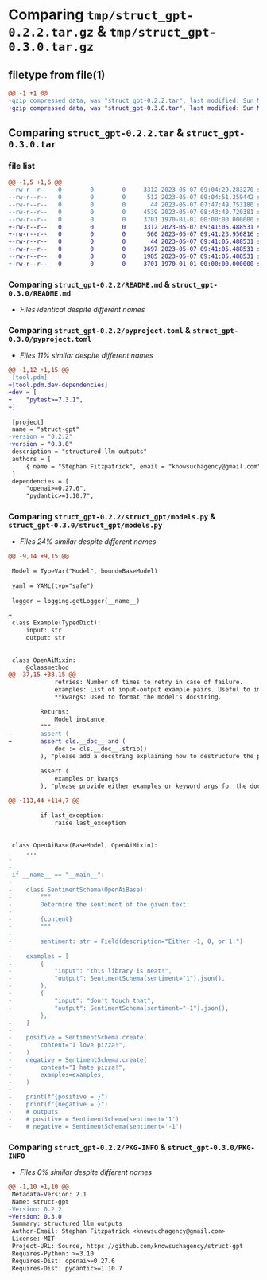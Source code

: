 # Comparing `tmp/struct_gpt-0.2.2.tar.gz` & `tmp/struct_gpt-0.3.0.tar.gz`

## filetype from file(1)

```diff
@@ -1 +1 @@
-gzip compressed data, was "struct_gpt-0.2.2.tar", last modified: Sun May  7 09:04:51 2023, max compression
+gzip compressed data, was "struct_gpt-0.3.0.tar", last modified: Sun May  7 09:41:23 2023, max compression
```

## Comparing `struct_gpt-0.2.2.tar` & `struct_gpt-0.3.0.tar`

### file list

```diff
@@ -1,5 +1,6 @@
--rw-r--r--   0        0        0     3312 2023-05-07 09:04:29.283270 struct_gpt-0.2.2/README.md
--rw-r--r--   0        0        0      512 2023-05-07 09:04:51.259442 struct_gpt-0.2.2/pyproject.toml
--rw-r--r--   0        0        0       44 2023-05-07 07:47:49.753180 struct_gpt-0.2.2/struct_gpt/__init__.py
--rw-r--r--   0        0        0     4539 2023-05-07 08:43:40.720381 struct_gpt-0.2.2/struct_gpt/models.py
--rw-r--r--   0        0        0     3701 1970-01-01 00:00:00.000000 struct_gpt-0.2.2/PKG-INFO
+-rw-r--r--   0        0        0     3312 2023-05-07 09:41:05.488531 struct_gpt-0.3.0/README.md
+-rw-r--r--   0        0        0      560 2023-05-07 09:41:23.956816 struct_gpt-0.3.0/pyproject.toml
+-rw-r--r--   0        0        0       44 2023-05-07 09:41:05.488531 struct_gpt-0.3.0/struct_gpt/__init__.py
+-rw-r--r--   0        0        0     3697 2023-05-07 09:41:05.488531 struct_gpt-0.3.0/struct_gpt/models.py
+-rw-r--r--   0        0        0     1985 2023-05-07 09:41:05.488531 struct_gpt-0.3.0/tests/test_models.py
+-rw-r--r--   0        0        0     3701 1970-01-01 00:00:00.000000 struct_gpt-0.3.0/PKG-INFO
```

### Comparing `struct_gpt-0.2.2/README.md` & `struct_gpt-0.3.0/README.md`

 * *Files identical despite different names*

### Comparing `struct_gpt-0.2.2/pyproject.toml` & `struct_gpt-0.3.0/pyproject.toml`

 * *Files 11% similar despite different names*

```diff
@@ -1,12 +1,15 @@
-[tool.pdm]
+[tool.pdm.dev-dependencies]
+dev = [
+    "pytest>=7.3.1",
+]
 
 [project]
 name = "struct-gpt"
-version = "0.2.2"
+version = "0.3.0"
 description = "structured llm outputs"
 authors = [
     { name = "Stephan Fitzpatrick", email = "knowsuchagency@gmail.com" },
 ]
 dependencies = [
     "openai>=0.27.6",
     "pydantic>=1.10.7",
```

### Comparing `struct_gpt-0.2.2/struct_gpt/models.py` & `struct_gpt-0.3.0/struct_gpt/models.py`

 * *Files 24% similar despite different names*

```diff
@@ -9,14 +9,15 @@
 
 Model = TypeVar("Model", bound=BaseModel)
 
 yaml = YAML(typ="safe")
 
 logger = logging.getLogger(__name__)
 
+
 class Example(TypedDict):
     input: str
     output: str
 
 
 class OpenAiMixin:
     @classmethod
@@ -37,15 +38,15 @@
             retries: Number of times to retry in case of failure.
             examples: List of input-output example pairs. Useful to improve the model's accuracy.
             **kwargs: Used to format the model's docstring.
 
         Returns:
             Model instance.
         """
-        assert (
+        assert cls.__doc__ and (
             doc := cls.__doc__.strip()
         ), "please add a docstring explaining how to destructure the prompt"
 
         assert (
             examples or kwargs
         ), "please provide either examples or keyword args for the docstring"
 
@@ -113,44 +114,7 @@
 
         if last_exception:
             raise last_exception
 
 
 class OpenAiBase(BaseModel, OpenAiMixin):
     ...
-
-
-if __name__ == "__main__":
-
-    class SentimentSchema(OpenAiBase):
-        """
-        Determine the sentiment of the given text:
-
-        {content}
-        """
-
-        sentiment: str = Field(description="Either -1, 0, or 1.")
-
-    examples = [
-        {
-            "input": "this library is neat!",
-            "output": SentimentSchema(sentiment="1").json(),
-        },
-        {
-            "input": "don't touch that",
-            "output": SentimentSchema(sentiment="-1").json(),
-        },
-    ]
-
-    positive = SentimentSchema.create(
-        content="I love pizza!",
-    )
-    negative = SentimentSchema.create(
-        content="I hate pizza!",
-        examples=examples,
-    )
-
-    print(f"{positive = }")
-    print(f"{negative = }")
-    # outputs:
-    # positive = SentimentSchema(sentiment='1')
-    # negative = SentimentSchema(sentiment='-1')
```

### Comparing `struct_gpt-0.2.2/PKG-INFO` & `struct_gpt-0.3.0/PKG-INFO`

 * *Files 0% similar despite different names*

```diff
@@ -1,10 +1,10 @@
 Metadata-Version: 2.1
 Name: struct-gpt
-Version: 0.2.2
+Version: 0.3.0
 Summary: structured llm outputs
 Author-Email: Stephan Fitzpatrick <knowsuchagency@gmail.com>
 License: MIT
 Project-URL: Source, https://github.com/knowsuchagency/struct-gpt
 Requires-Python: >=3.10
 Requires-Dist: openai>=0.27.6
 Requires-Dist: pydantic>=1.10.7
```

